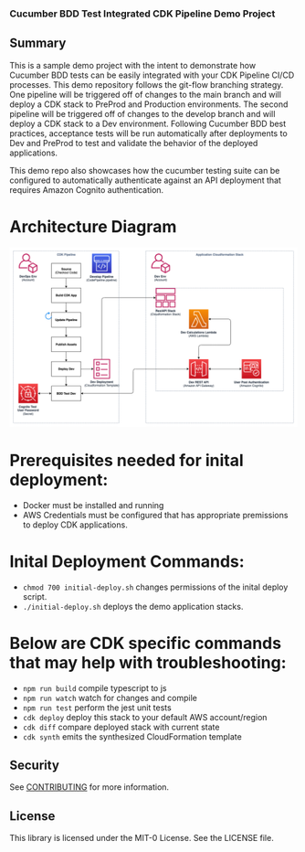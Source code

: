 ### Cucumber BDD Test Integrated CDK Pipeline Demo Project

## Summary

This is a sample demo project with the intent to demonstrate how Cucumber BDD tests can be easily integrated with your CDK Pipeline CI/CD processes. This demo repository follows the git-flow branching strategy. One pipeline will be triggered off of changes to the main branch and will deploy a CDK stack to PreProd and Production environments. The second pipeline will be triggered off of changes to the develop branch and will deploy a CDK stack to a Dev environment. Following Cucumber BDD best practices, acceptance tests will be run automatically after deployments to Dev and PreProd to test and validate the behavior of the deployed applications.

This demo repo also showcases how the cucumber testing suite can be configured to automatically authenticate against an API deployment that requires Amazon Cognito authentication.

# Architecture Diagram

![Alt text](assets/Architecture-Diagram-With-Demo-API.png?raw=true "Architecture Diagram")

# Prerequisites needed for inital deployment:

- Docker must be installed and running
- AWS Credentials must be configured that has appropriate premissions to deploy CDK applications.

# Inital Deployment Commands:

- `chmod 700 initial-deploy.sh` changes permissions of the inital deploy script.
- `./initial-deploy.sh` deploys the demo application stacks.

# Below are CDK specific commands that may help with troubleshooting:

- `npm run build` compile typescript to js
- `npm run watch` watch for changes and compile
- `npm run test` perform the jest unit tests
- `cdk deploy` deploy this stack to your default AWS account/region
- `cdk diff` compare deployed stack with current state
- `cdk synth` emits the synthesized CloudFormation template

## Security

See [CONTRIBUTING](CONTRIBUTING.md#security-issue-notifications) for more information.

## License

This library is licensed under the MIT-0 License. See the LICENSE file.
